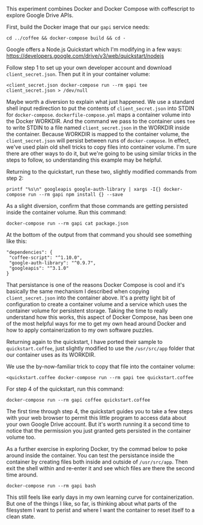 This experiment combines Docker and Docker Compose with coffescript to explore Google Drive APIs.

First, build the Docker image that our `gapi` service needs:

```
cd ../coffee && docker-compose build && cd -
```

Google offers a Node.js Quickstart which I'm modifying in a few ways:
https://developers.google.com/drive/v3/web/quickstart/nodejs

Follow step 1 to set up your own developer account and download `client_secret.json`.  Then put it in your container volume:

```
<client_secret.json docker-compose run --rm gapi tee client_secret.json > /dev/null
```

Maybe worth a diversion to explain what just happened.  We use a standard shell input redirection to put the contents of `client_secret.json` into STDIN for `docker-compose`.  `dockerfile-compose.yml` maps a container volume into the Docker WORKDIR.  And the command we pass to the container uses `tee` to write STDIN to a file named `client_secret.json` in the WORKDIR inside the container.  Because WORKDIR is mapped to the container volume, the `client_secret.json` will persist between runs of `docker-compose`.  In effect, we've used plain old shell tricks to copy files into container volume.  I'm sure there are other ways to do it, but we're going to be using similar tricks in the steps to follow, so understanding this example may be helpful.

Returning to the quickstart, run these two, slightly modified commands
from step 2:

```
printf "%s\n" googleapis google-auth-library | xargs -I{} docker-compose run --rm gapi npm install {} --save
```

As a slight diversion, confirm that those commands are getting persisted inside the container volume.  Run this command:

```
docker-compose run --rm gapi cat package.json
```

At the bottom of the output from that command you should see something like this:
```
"dependencies": {
 "coffee-script": "^1.10.0",
 "google-auth-library": "^0.9.7",
 "googleapis": "^3.1.0"
}
```

That persistance is one of the reasons Docker Compose is cool and it's basically the same mechanism I described when copying `client_secret.json` into the container above.  It's a pretty light bit of configuration to create a container volume and a service which uses the container volume for persistent storage.  Taking the time to really understand how this works, this aspect of Docker Compose, has been one of the most helpful ways for me to get my own head around Docker and how to apply containerization to my own software puzzles.

Returning again to the quickstart, I have ported their sample to `quickstart.coffee`, just slightly modified to use the `/usr/src/app` folder that our container uses as its WORKDIR.

We use the by-now-familiar trick to copy that file into the container volume:

```
<quickstart.coffee docker-compose run --rm gapi tee quickstart.coffee
```

For step 4 of the quickstart, run this command:

```
docker-compose run --rm gapi coffee quickstart.coffee
```

The first time through step 4, the quickstart guides you to take a few steps with your web browser to permit this little program to access data about your own Google Drive account.  But it's worth running it a second time to notice that the permission you just granted gets persisted in the container volume too.

As a further exercise in exploring Docker, try the commad below to poke around inside the container.  You can test the persistance inside the container by creating files both inside and outside of `/usr/src/app`.  Then exit the shell within and re-enter it and see which files are there the second time around.

```
docker-compose run --rm gapi bash
```

This still feels like early days in my own learning curve for containerization.  But one of the things I like, so far, is thinking about what parts of the filesystem I want to perist and where I want the container to reset itself to a clean state.
